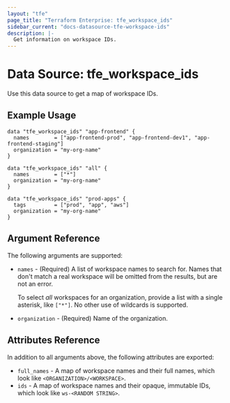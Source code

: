 ```yaml
---
layout: "tfe"
page_title: "Terraform Enterprise: tfe_workspace_ids"
sidebar_current: "docs-datasource-tfe-workspace-ids"
description: |-
  Get information on workspace IDs.
---
```


# Data Source: tfe_workspace_ids

Use this data source to get a map of workspace IDs.

## Example Usage

```hcl
data "tfe_workspace_ids" "app-frontend" {
  names        = ["app-frontend-prod", "app-frontend-dev1", "app-frontend-staging"]
  organization = "my-org-name"
}

data "tfe_workspace_ids" "all" {
  names        = ["*"]
  organization = "my-org-name"
}

data "tfe_workspace_ids" "prod-apps" {
  tags         = ["prod", "app", "aws"]
  organization = "my-org-name"
}
```

## Argument Reference

The following arguments are supported:

* `names` - (Required) A list of workspace names to search for. Names that don't
  match a real workspace will be omitted from the results, but are not an error.

    To select _all_ workspaces for an organization, provide a list with a single
    asterisk, like `["*"]`. No other use of wildcards is supported.
* `organization` - (Required) Name of the organization.

## Attributes Reference

In addition to all arguments above, the following attributes are exported:

* `full_names` - A map of workspace names and their full names, which look like `<ORGANIZATION>/<WORKSPACE>`. 
* `ids` - A map of workspace names and their opaque, immutable IDs, which look like `ws-<RANDOM STRING>`.
